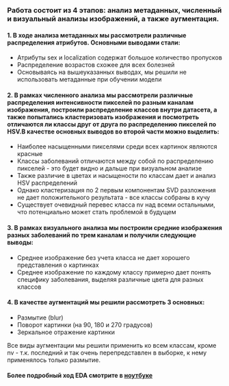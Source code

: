 ### Работа состоит из 4 этапов: анализ метаданных, численный и визуальный анализы изображений, а также аугментация.

#### 1. В ходе анализа метаданных мы рассмотрели различные распределения атрибутов. Основными выводами стали:
 - Атрибуты sex и localization содержат большое количество пропусков
 - Распределение возрастов схожее для всех болезней
 - Основываясь на вышеуказанных выводах, мы решили не использовать метаданные при обучении модели

#### 2. В рамках численного анализа мы рассмотрели различные распределения интенсивности пикселей по разным каналам изображения, построили распределение классов внутри датасета, а также попытались кластеризовать изображения и посмотреть отличаются ли классы друг от друга по распределению пикселей по HSV.В качестве основных выводов во второй части можно выделить:
 - Наиболее насыщенными пикселями среди всех картинок являются красные
 - Классы заболеваний отличаются между собой по распределению пикселей - это будет видно и дальше при визуальном анализе
 - Также различие в цветах и насыщености по классам дает и анализ HSV распределений
 - Однако кластеризация по 2 первым компонентам SVD разложения не дает положительного результата - все классы собраны в кучу
 - Существует очевидный перевес класса nv над всеми остальными, что потенциально может стать проблемой в будущем

#### 3. В рамках визуального анализа мы построили средние изображения разных заболеваний по трем каналам и получили следующие выводы:
 - Среднее изображение без учета класса не дает хорошего представления о картинках
 - Среднее изображение по каждому классу примерно дает понять специфику заболевания, выделяя различные цвета для разных классов

#### 4. В качестве аугментаций мы решили рассмотреть 3 основных: 
 - Размытие (blur) 
 - Поворот картинки (на 90, 180 и 270 градусов) 
 - Зеркальное отражение картинки 

Все виды аугментации мы решили применить ко всем классам, кроме nv - т.к. последний и так очень перепредставлен в выборке, к нему применялось только размытие.
#### Более подробный ход EDA смотрите в [ноутбуке](/EDA.ipynb)
